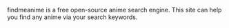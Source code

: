 findmeanime is a free open-source anime search engine. This site can help you find any anime via your search keywords.

